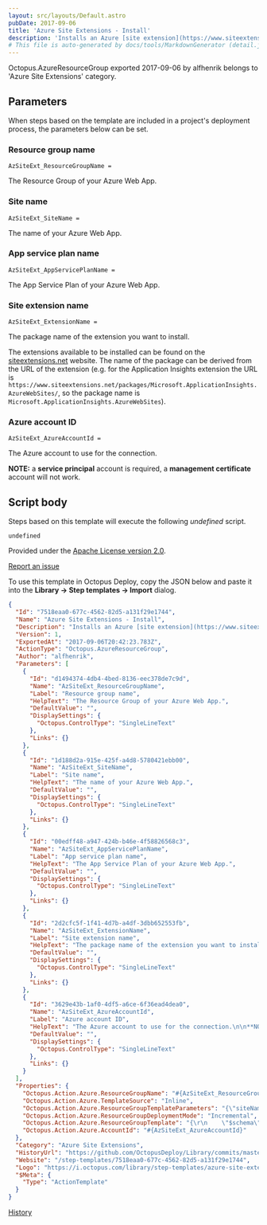 ```yaml
---
layout: src/layouts/Default.astro
pubDate: 2017-09-06
title: 'Azure Site Extensions - Install'
description: 'Installs an Azure [site extension](https://www.siteextensions.net) in your Azure web app.'
# This file is auto-generated by docs/tools/MarkdownGenerator (detail.js)
---
```


Octopus.AzureResourceGroup exported 2017-09-06 by alfhenrik belongs to 'Azure Site Extensions' category.

## Parameters

When steps based on the template are included in a project's deployment process, the parameters below can be set.


<div class="param">

### Resource group name

`AzSiteExt_ResourceGroupName = `

The Resource Group of your Azure Web App.

</div>
        
<div class="param">

### Site name

`AzSiteExt_SiteName = `

The name of your Azure Web App.

</div>
        
<div class="param">

### App service plan name

`AzSiteExt_AppServicePlanName = `

The App Service Plan of your Azure Web App.

</div>
        
<div class="param">

### Site extension name

`AzSiteExt_ExtensionName = `

The package name of the extension you want to install.

The extensions available to be installed can be found on the [siteextensions.net](https://www.siteextensions.net/packages) website. The name of the package can be derived from the URL of the extension (e.g. for the Application Insights extension the URL is `https://www.siteextensions.net/packages/Microsoft.ApplicationInsights.AzureWebSites/`, so the package name is `Microsoft.ApplicationInsights.AzureWebSites`).

</div>
        
<div class="param">

### Azure account ID

`AzSiteExt_AzureAccountId = `

The Azure account to use for the connection.

**NOTE:** a **service principal** account is required, a **management certificate** account will not work.

</div>
        

## Script body

Steps based on this template will execute the following *undefined* script.

```undefined
undefined
```

Provided under the [Apache License version 2.0](https://github.com/OctopusDeploy/Library/blob/master/LICENSE.txt).

[Report an issue](https://github.com/OctopusDeploy/Library/issues/new?assignees=&labels=&projects=&template=bug-report.yml&title=Issue%20with%20Azure%20Site%20Extensions%20-%20Install&step-template=Azure%20Site%20Extensions%20-%20Install)

<div class="get-json">

To use this template in Octopus Deploy, copy the JSON below and paste it into the **Library → Step templates → Import** dialog.

```json
{
  "Id": "7518eaa0-677c-4562-82d5-a131f29e1744",
  "Name": "Azure Site Extensions - Install",
  "Description": "Installs an Azure [site extension](https://www.siteextensions.net) in your Azure web app.",
  "Version": 1,
  "ExportedAt": "2017-09-06T20:42:23.783Z",
  "ActionType": "Octopus.AzureResourceGroup",
  "Author": "alfhenrik",
  "Parameters": [
    {
      "Id": "d1494374-4db4-4bed-8136-eec378de7c9d",
      "Name": "AzSiteExt_ResourceGroupName",
      "Label": "Resource group name",
      "HelpText": "The Resource Group of your Azure Web App.",
      "DefaultValue": "",
      "DisplaySettings": {
        "Octopus.ControlType": "SingleLineText"
      },
      "Links": {}
    },
    {
      "Id": "1d188d2a-915e-425f-a4d8-5780421ebb00",
      "Name": "AzSiteExt_SiteName",
      "Label": "Site name",
      "HelpText": "The name of your Azure Web App.",
      "DefaultValue": "",
      "DisplaySettings": {
        "Octopus.ControlType": "SingleLineText"
      },
      "Links": {}
    },
    {
      "Id": "00edff48-a947-424b-b46e-4f58826568c3",
      "Name": "AzSiteExt_AppServicePlanName",
      "Label": "App service plan name",
      "HelpText": "The App Service Plan of your Azure Web App.",
      "DefaultValue": "",
      "DisplaySettings": {
        "Octopus.ControlType": "SingleLineText"
      },
      "Links": {}
    },
    {
      "Id": "2d2cfc5f-1f41-4d7b-a4df-3dbb652553fb",
      "Name": "AzSiteExt_ExtensionName",
      "Label": "Site extension name",
      "HelpText": "The package name of the extension you want to install.\n\nThe extensions available to be installed can be found on the [siteextensions.net](https://www.siteextensions.net/packages) website. The name of the package can be derived from the URL of the extension (e.g. for the Application Insights extension the URL is `https://www.siteextensions.net/packages/Microsoft.ApplicationInsights.AzureWebSites/`, so the package name is `Microsoft.ApplicationInsights.AzureWebSites`).",
      "DefaultValue": "",
      "DisplaySettings": {
        "Octopus.ControlType": "SingleLineText"
      },
      "Links": {}
    },
    {
      "Id": "3629e43b-1af0-4df5-a6ce-6f36ead4dea0",
      "Name": "AzSiteExt_AzureAccountId",
      "Label": "Azure account ID",
      "HelpText": "The Azure account to use for the connection.\n\n**NOTE:** a **service principal** account is required, a **management certificate** account will not work.",
      "DefaultValue": "",
      "DisplaySettings": {
        "Octopus.ControlType": "SingleLineText"
      },
      "Links": {}
    }
  ],
  "Properties": {
    "Octopus.Action.Azure.ResourceGroupName": "#{AzSiteExt_ResourceGroupName}",
    "Octopus.Action.Azure.TemplateSource": "Inline",
    "Octopus.Action.Azure.ResourceGroupTemplateParameters": "{\"siteName\":{\"value\":\"#{AzSiteExt_SiteName}\"},\"extensionName\":{\"value\":\"#{AzSiteExt_ExtensionName}\"},\"appServicePlanName\":{\"value\":\"#{AzSiteExt_AppServicePlanName}\"}}",
    "Octopus.Action.Azure.ResourceGroupDeploymentMode": "Incremental",
    "Octopus.Action.Azure.ResourceGroupTemplate": "{\r\n    \"$schema\": \"http://schema.management.azure.com/schemas/2015-01-01/deploymentTemplate.json#\",\r\n    \"contentVersion\": \"1.0.0.0\",\r\n    \"parameters\": {        \r\n        \"siteName\": {\r\n            \"type\": \"string\",\r\n            \"metadata\": {\r\n                \"description\": \"Web site name\"\r\n            }\r\n        },\r\n        \"appServicePlanName\": {\r\n            \"type\": \"string\",\r\n            \"metadata\": {\r\n                \"description\": \"App service plan name\"\r\n            }\r\n        },\r\n        \"extensionName\": {\r\n            \"type\": \"string\",\r\n            \"metadata\": {\r\n                \"description\": \"Extension name\"\r\n            }\r\n        }  \r\n    },\r\n    \"variables\": {  \r\n        \"extensionApi\": \"2015-06-01\"\r\n    },\r\n    \"resources\": [\r\n        {\r\n            \"apiVersion\": \"[variables('extensionApi')]\",\r\n            \"name\": \"[parameters('siteName')]\",\r\n            \"type\": \"Microsoft.Web/sites\",\r\n            \"location\": \"[resourceGroup().location]\",\r\n            \"dependsOn\": [],\r\n            \"properties\": {\r\n                \"name\": \"[parameters('siteName')]\",\r\n                \"serverFarmId\": \"[parameters('appServicePlanName')]\"\r\n            },\r\n            \"resources\": [\r\n                {\r\n                    \"apiVersion\": \"[variables('extensionApi')]\",\r\n                    \"name\": \"[parameters('extensionName')]\",\r\n                    \"type\": \"siteextensions\",\r\n                    \"dependsOn\": [\r\n                        \"[resourceId('Microsoft.Web/Sites', parameters('siteName'))]\"\r\n                    ],\r\n                    \"properties\": {}\r\n                }\r\n            ]\r\n        }\r\n    ]\r\n}",
    "Octopus.Action.Azure.AccountId": "#{AzSiteExt_AzureAccountId}"
  },
  "Category": "Azure Site Extensions",
  "HistoryUrl": "https://github.com/OctopusDeploy/Library/commits/master/step-templates//opt/buildagent/work/75443764cd38076d/step-templates/azure-site-extensions-install.json",
  "Website": "/step-templates/7518eaa0-677c-4562-82d5-a131f29e1744",
  "Logo": "https://i.octopus.com/library/step-templates/azure-site-extensions.png",
  "$Meta": {
    "Type": "ActionTemplate"
  }
}
```

[History](https://github.com/OctopusDeploy/Library/commits/master/step-templates/https://github.com/OctopusDeploy/Library/commits/master/step-templates//opt/buildagent/work/75443764cd38076d/step-templates/azure-site-extensions-install.json)

</div>
